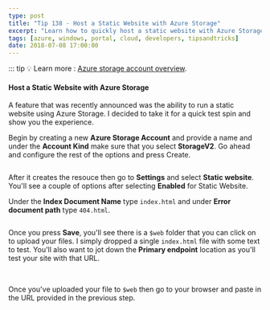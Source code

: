 ```yaml
---
type: post
title: "Tip 138 - Host a Static Website with Azure Storage"
excerpt: "Learn how to quickly host a static website with Azure Storage"
tags: [azure, windows, portal, cloud, developers, tipsandtricks]
date: 2018-07-08 17:00:00
---
```


::: tip
:bulb: Learn more : [Azure storage account overview](https://docs.microsoft.com/azure/storage/common/storage-account-overview?WT.mc_id=docs-azuredevtips-micrum). 


#### Host a Static Website with Azure Storage

A feature that was recently announced was the ability to run a static website using Azure Storage. I decided to take it for a quick test spin and show you the experience. 

Begin by creating a new **Azure Storage Account** and provide a name and under the **Account Kind** make sure that you select **StorageV2**. Go ahead and configure the rest of the options and press Create.  

<img :src="$withBase('/files/azurestoragestaticsite1.png')">

After it creates the resouce then go to **Settings** and select **Static website**. You'll see a couple of options after selecting **Enabled** for Static Website. 

Under the **Index Document Name** type `index.html` and under **Error document path** type `404.html`. 

<img :src="$withBase('/files/azurestoragestaticsite2.png')">

Once you press **Save**, you'll see there is a `$web` folder that you can click on to upload your files. I simply dropped a single `index.html` file with some text to test. You'll also want to jot down the **Primary endpoint** location as you'll test your site with that URL. 

<img :src="$withBase('/files/azurestoragestaticsite3.png')">

<img :src="$withBase('/files/azurestoragestaticsite5.png')">

Once you've uploaded your file to `$web` then go to your browser and paste in the URL provided in the previous step. 

<img :src="$withBase('/files/azurestoragestaticsite4.png')">
